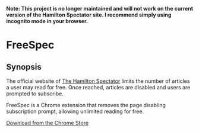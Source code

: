 __Note: This project is no longer maintained and will not work on the current version of the Hamilton Spectator site. I recommend simply using incognito mode in your browser.__

# FreeSpec

## Synopsis

The official website of [The Hamilton Spectator](http://thespec.com) limits the number of articles a user may read for free. Once reached, articles are disabled and users are prompted to subscribe.  

FreeSpec is a Chrome extension that removes the page disabling subscription prompt, allowing unlimited reading for free. 

[Download from the Chrome Store](https://chrome.google.com/webstore/detail/freespec/hbkeepmdjiaoljhidagfhfaakhhmbjib)
